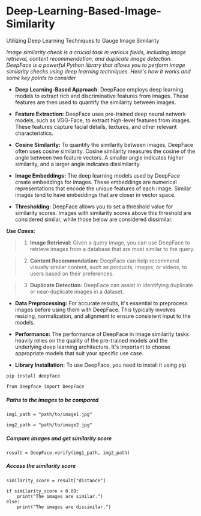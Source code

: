 # Deep-Learning-Based-Image-Similarity
Utilizing Deep Learning Techniques to Gauge Image Similarity


_Image similarity check is a crucial task in various fields, including image retrieval, content recommendation, and duplicate image detection. DeepFace is a powerful Python library that allows you to perform image similarity checks using deep learning techniques. Here's how it works and some key points to consider_

* **Deep Learning-Based Approach**: DeepFace employs deep learning models to extract rich and discriminative features from images. These features are then used to quantify the similarity between images.

* **Feature Extraction:** DeepFace uses pre-trained deep neural network models, such as VGG-Face, to extract high-level features from images. These features capture facial details, textures, and other relevant characteristics.

* **Cosine Similarity:** To quantify the similarity between images, DeepFace often uses cosine similarity. Cosine similarity measures the cosine of the angle between two feature vectors. A smaller angle indicates higher similarity, and a larger angle indicates dissimilarity.

* **Image Embeddings:** The deep learning models used by DeepFace create embeddings for images. These embeddings are numerical representations that encode the unique features of each image. Similar images tend to have embeddings that are closer in vector space.

* **Thresholding:** DeepFace allows you to set a threshold value for similarity scores. Images with similarity scores above this threshold are considered similar, while those below are considered dissimilar.

_**Use Cases:**_

   > 1. **Image Retrieval:** Given a query image, you can use DeepFace to retrieve images from a database that are most similar to the query.
   
   > 2. **Content Recommendation:** DeepFace can help recommend visually similar content, such as products, images, or videos, to users based on their preferences.
  
   > 3. **Duplicate Detection:** DeepFace can assist in identifying duplicate or near-duplicate images in a dataset.


* **Data Preprocessing:** For accurate results, it's essential to preprocess images before using them with DeepFace. This typically involves resizing, normalization, and alignment to ensure consistent input to the models.

* **Performance:** The performance of DeepFace in image similarity tasks heavily relies on the quality of the pre-trained models and the underlying deep learning architecture. It's important to choose appropriate models that suit your specific use case.

* **Library Installation:** To use DeepFace, you need to install it using pip

`pip install deepface` 

`from deepface import DeepFace`


##### Paths to the images to be compared

`img1_path = "path/to/image1.jpg"`

`img2_path = "path/to/image2.jpg"`


#####  Compare images and get similarity score

`
result = DeepFace.verify(img1_path, img2_path)
`
##### Access the similarity score
`
similarity_score = result["distance"]
`

````
if similarity_score < 0.09:
    print("The images are similar.")
else:
    print("The images are dissimilar.")
````
